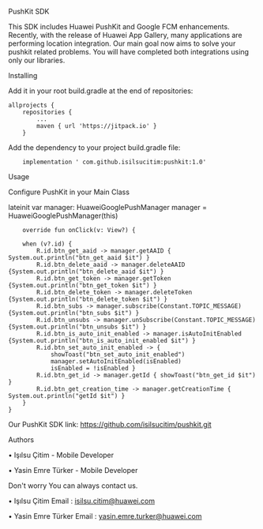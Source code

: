 PushKit SDK

This SDK includes Huawei PushKit and Google FCM enhancements. Recently, with the release of Huawei App Gallery, many applications are performing location integration.
Our main goal now aims to solve your pushkit related problems. You will have completed both integrations using only our libraries.

Installing

Add it in your root build.gradle at the end of repositories:

	allprojects {
		repositories {
			...
			maven { url 'https://jitpack.io' }
		}
    
Add the dependency to your project build.gradle file:

        implementation ' com.github.isilsucitim:pushkit:1.0'
        
Usage

Configure PushKit in your Main Class

   lateinit var manager: HuaweiGooglePushManager
manager = HuaweiGooglePushManager(this)
    
    
        override fun onClick(v: View?) {

        when (v?.id) {
            R.id.btn_get_aaid -> manager.getAAID { System.out.println("btn_get_aaid $it") }
            R.id.btn_delete_aaid -> manager.deleteAAID {System.out.println("btn_delete_aaid $it") }
            R.id.btn_get_token -> manager.getToken {System.out.println("btn_get_token $it") }
            R.id.btn_delete_token -> manager.deleteToken {System.out.println("btn_delete_token $it") }
            R.id.btn_subs -> manager.subscribe(Constant.TOPIC_MESSAGE) {System.out.println("btn_subs $it") }
            R.id.btn_unsubs -> manager.unSubscribe(Constant.TOPIC_MESSAGE) {System.out.println("btn_unsubs $it") }
            R.id.btn_is_auto_init_enabled -> manager.isAutoInitEnabled {System.out.println("btn_is_auto_init_enabled $it") }
            R.id.btn_set_auto_init_enabled -> {
                showToast("btn_set_auto_init_enabled")
                manager.setAutoInitEnabled(isEnabled)
                isEnabled = !isEnabled }
            R.id.btn_get_id -> manager.getId { showToast("btn_get_id $it") }
            R.id.btn_get_creation_time -> manager.getCreationTime { System.out.println("getId $it") }
        }
    }   
    
Our PushKit SDK link: https://github.com/isilsucitim/pushkit.git

Authors

•	Işılsu Çitim - Mobile Developer

•	Yasin Emre Türker - Mobile Developer

Don't worry
You can always contact us.

•	Işılsu Çitim Email : isilsu.citim@huawei.com

•	Yasin Emre Türker Email :  yasin.emre.turker@huawei.com

